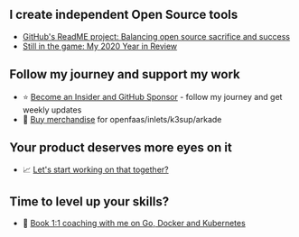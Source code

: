 ## I create independent Open Source tools

* [GitHub's ReadME project: Balancing open source sacrifice and success](https://github.com/readme/alex-ellis)
* [Still in the game: My 2020 Year in Review](https://blog.alexellis.io/still-in-the-game-my-2020-year-in-review/)

## Follow my journey and support my work

* ⭐️ [Become an Insider and GitHub Sponsor](https://github.com/sponsors/alexellis) - follow my journey and get weekly updates
* 👕 [Buy merchandise](https://store.openfaas.com/collections) for openfaas/inlets/k3sup/arkade

## Your product deserves more eyes on it

* 📈 [Let's start working on that together?](https://www.alexellis.io/)

## Time to level up your skills?

* 👔 [Book 1:1 coaching with me on Go, Docker and Kubernetes](https://calendly.com/alexellis/1-1-discounted-coaching)
